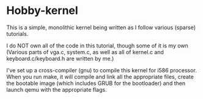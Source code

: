 Hobby-kernel
============

This is a simple, monolithic kernel being written as I follow various (sparse) tutorials. 

I do NOT own all of the code in this tutorial, though some of it is my own (Various parts of vga.c, system.c, as well as all of kernel.c and keyboard.c/keyboard.h are written by me.)

I've set up a cross-compiler (gnu) to compile this kernel for i586 processor. When you run make, it will compile and link all the appropriate files, create the bootable image (which includes GRUB for the bootloader) and then launch qemu with the appropriate flags. 
